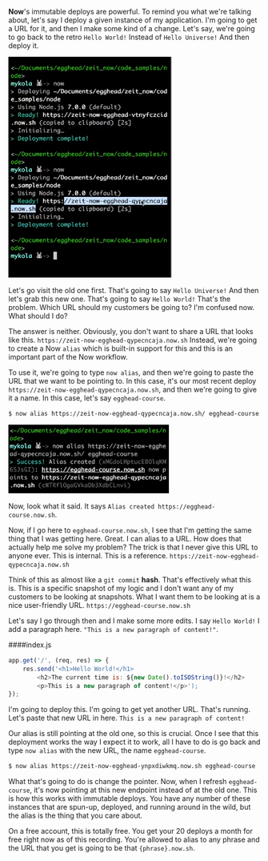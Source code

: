 **Now**'s immutable deploys are powerful. To remind you what we're talking about, let's say I deploy a given instance of my application. I'm going to get a URL for it, and then I make some kind of a change. Let's say, we're going to go back to the retro `Hello World!` Instead of `Hello Universe!` And then deploy it.

![URLs](../images/tools-update-an-application-hosted-with-zeit-s-now-urls.png)

Let's go visit the old one first. That's going to say `Hello Universe!` And then let's grab this new one. That's going to say `Hello World!` That's the problem. Which URL should my customers be going to? I'm confused now. What should I do?

The answer is neither. Obviously, you don't want to share a URL that looks like this. `https://zeit-now-egghead-qypecncaja.now.sh` Instead, we're going to create a Now `alias` which is built-in support for this and this is an important part of the Now workflow.

To use it, we're going to type `now alias`, and then we're going to paste the URL that we want to be pointing to. In this case, it's our most recent deploy `https://zeit-now-egghead-qypecncaja.now.sh`, and then we're going to give it a name. In this case, let's say `egghead-course`.

```bash
$ now alias https://zeit-now-egghead-qypecncaja.now.sh/ egghead-course
```

![Alias](../images/tools-update-an-application-hosted-with-zeit-s-now-alias.png)

Now, look what it said. It says `Alias created https://egghead-course.now.sh`.

Now, if I go here to `egghead-course.now.sh`, I see that I'm getting the same thing that I was getting here. Great. I can alias to a URL. How does that actually help me solve my problem? The trick is that I never give this URL to anyone ever. This is internal. This is a reference. `https://zeit-now-egghead-qypecncaja.now.sh`

Think of this as almost like a `git commit` **hash**. That's effectively what this is. This is a specific snapshot of my logic and I don't want any of my customers to be looking at snapshots. What I want them to be looking at is a nice user-friendly URL. `https://egghead-course.now.sh`

Let's say I go through then and I make some more edits. I say `Hello World!` I add a paragraph here. `"This is a new paragraph of content!"`.

####index.js
```javascript
app.get('/', (req, res) => {
    res.send('<h1>Hello World!</h1>
        <h2>The current time is: ${new Date().toISOString()}!</h2>
        <p>This is a new paragraph of content!</p>');
});
```

I'm going to deploy this. I'm going to get yet another URL. That's running. Let's paste that new URL in here. `This is a new paragraph of content!`

Our alias is still pointing at the old one, so this is crucial. Once I see that this deployment works the way I expect it to work, all I have to do is go back and type `now alias` with the new URL, the name `egghead-course`.

```bash
$ now alias https://zeit-now-egghead-ynpxdiwkmq.now.sh egghead-course
```

What that's going to do is change the pointer. Now, when I refresh `egghead-course`, it's now pointing at this new endpoint instead of at the old one. This is how this works with immutable deploys. You have any number of these instances that are spun-up, deployed, and running around in the wild, but the alias is the thing that you care about.

On a free account, this is totally free. You get your 20 deploys a month for free right now as of this recording. You're allowed to alias to any phrase and the URL that you get is going to be that `{phrase}.now.sh`.